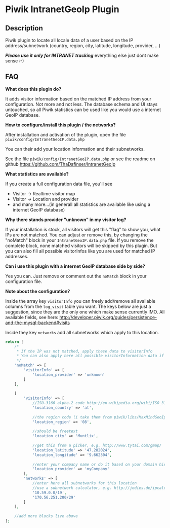 # Piwik IntranetGeoIp Plugin

## Description

Piwik plugin to locate all locale data of a user based on the IP address/subnetwork (country, region, city, latitude, longitude, provider, ...)

***Please use it only for INTRANET tracking*** everything else just dont make sense :-)

## FAQ

__What does this plugin do?__

It adds visitor information based on the matched IP address from your configuration. Not more and not less.
The database schema and UI stays untouched, so all Piwik statistics can be used like you would use a internet GeoIP database.


__How to configure/install this plugin / the networks?__

After installation and activation of the plugin, open the file `piwik/config/IntranetGeoIP.data.php`

You can their add your location information and their subnetworks.

See the file `piwik/config/IntranetGeoIP.data.php` or see the readme on github https://github.com/ThaDafinser/IntranetGeoIp


__What statistics are available?__

If you create a full configuration data file, you'll see
* Visitor -> Realtime visitor map
* Visitor -> Location and provider
* and many more...(in generall all statistics are available like using a internet GeoIP database)


__Why there stands provider "unknown" in my visitor log?__

If your installation is stock, all visitors will get this "flag" to show you, what IPs are not matched.
You can adjust or remove this, by changing the "noMatch" block in your `IntranetGeoIP.data.php` file.
If you remove the complete block, none matched visitors will be skipped by this plugin.
But you can also fill all possible visitorInfos like you are used for matched IP addresses.


__Can i use this plugin with a internet GeoIP database side by side?__

Yes you can.
Just remove or comment out the `noMatch` block in your configuration file.

__Note about the configuration?__

Inside the array key `visitorInfo` you can freely add/remove all available columns from the `log_visit` table you want.
The keys below are just a suggestion, since they are the only one which make sense currently IMO.
All available fields, see here: http://developer.piwik.org/guides/persistence-and-the-mysql-backend#visits

Inside they key `networks` add all subnetworks which apply to this location.

```php
return [
    /*
     * If the IP was not matched, apply these data to visitorInfo
     * You can also apply here all possible visitorInformation data if you want
     */
    'noMatch' => [
        'visitorInfo' => [
            'location_provider' => 'unknown'
        ]
    ],
    
    [
        'visitorInfo' => [
            //ISO-3166 alpha-2 code http://en.wikipedia.org/wiki/ISO_3166-1
            'location_country' => 'at',
            
            //the region code (i take them from piwik/libs/MaxMindGeoIp/geoipregionvars.php
            'location_region' => '08',
            
            //should be freetext
            'location_city' => 'Muntlix',
            
            //get this from a picker, e.g. http://www.tytai.com/gmap/
            'location_latitude' => '47.282024',
            'location_longitude' => '9.662304',
            
            //enter your company name or do it based on your domain hierarchy
            'location_provider' => 'myCompany'
        ],
        'networks' => [
            //enter here all subnetworks for this location
            //use a subnetwork calculator, e.g. http://jodies.de/ipcalc
            '10.59.0.0/19',
            '170.56.251.200/29'
        ]
    ],
    
    //add more blocks live above
];
```
